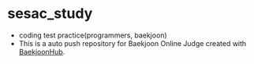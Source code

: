 # sesac_study
- coding test practice(programmers, baekjoon)
- This is a auto push repository for Baekjoon Online Judge created with [BaekjoonHub](https://github.com/BaekjoonHub/BaekjoonHub).
